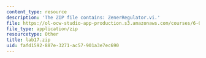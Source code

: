 ```yaml
---
content_type: resource
description: 'The ZIP file contains: ZenerRegulator.vi.'
file: https://ol-ocw-studio-app-production.s3.amazonaws.com/courses/6-071j-introduction-to-electronics-signals-and-measurement-spring-2006/fafd1592887e3271ac57901a3e7ec690_lab17.zip
file_type: application/zip
resourcetype: Other
title: lab17.zip
uid: fafd1592-887e-3271-ac57-901a3e7ec690
---
```

